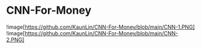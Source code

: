# CNN-For-Money
!image[https://github.com/KaunLin/CNN-For-Money/blob/main/CNN-1.PNG]
!image[https://github.com/KaunLin/CNN-For-Money/blob/main/CNN-2.PNG]
